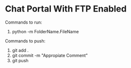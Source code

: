 # Chat Portal With FTP Enabled

Commands to run:
1. python -m FolderName.FileName

Commands to push:
1. git add .
2. git commit -m "Appropiate Comment"
3. git push
